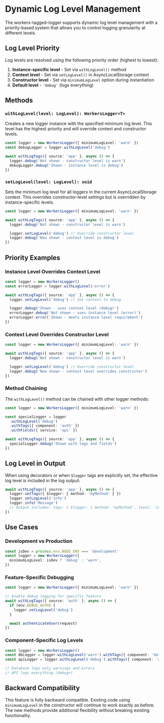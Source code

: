 # Dynamic Log Level Management

The workers-tagged-logger supports dynamic log level management with a priority-based system that allows you to control logging granularity at different levels.

## Log Level Priority

Log levels are resolved using the following priority order (highest to lowest):

1. **Instance-specific level** - Set via `withLogLevel()` method
2. **Context level** - Set via `setLogLevel()` in AsyncLocalStorage context
3. **Constructor level** - Set via `minimumLogLevel` option during instantiation
4. **Default level** - `'debug'` (logs everything)

## Methods

### `withLogLevel(level: LogLevel): WorkersLogger<T>`

Creates a new logger instance with the specified minimum log level. This level has the highest priority and will override context and constructor levels.

```typescript
const logger = new WorkersLogger({ minimumLogLevel: 'warn' })
const debugLogger = logger.withLogLevel('debug')

await withLogTags({ source: 'app' }, async () => {
  logger.debug('Not shown - constructor level is warn')
  debugLogger.debug('Shown - instance level is debug')
})
```

### `setLogLevel(level: LogLevel): void`

Sets the minimum log level for all loggers in the current AsyncLocalStorage context. This overrides constructor-level settings but is overridden by instance-specific levels.

```typescript
const logger = new WorkersLogger({ minimumLogLevel: 'warn' })

await withLogTags({ source: 'app' }, async () => {
  logger.debug('Not shown - constructor level is warn')

  logger.setLogLevel('debug') // Override constructor level
  logger.debug('Now shown - context level is debug')
})
```

## Priority Examples

### Instance Level Overrides Context Level

```typescript
const logger = new WorkersLogger()
const errorLogger = logger.withLogLevel('error')

await withLogTags({ source: 'app' }, async () => {
  logger.setLogLevel('debug') // Set context to debug

  logger.debug('Shown - uses context level (debug)')
  errorLogger.debug('Not shown - uses instance level (error)')
  errorLogger.error('Shown - meets instance level requirement')
})
```

### Context Level Overrides Constructor Level

```typescript
const logger = new WorkersLogger({ minimumLogLevel: 'warn' })

await withLogTags({ source: 'app' }, async () => {
  logger.debug('Not shown - constructor level is warn')

  logger.setLogLevel('debug') // Override constructor level
  logger.debug('Now shown - context level overrides constructor')
})
```

### Method Chaining

The `withLogLevel()` method can be chained with other logger methods:

```typescript
const logger = new WorkersLogger({ minimumLogLevel: 'warn' })

const specialLogger = logger
  .withLogLevel('debug')
  .withTags({ component: 'auth' })
  .withFields({ service: 'api' })

await withLogTags({ source: 'app' }, async () => {
  specialLogger.debug('Shown with tags and fields')
})
```

## Log Level in Output

When using decorators or when `$logger` tags are explicitly set, the effective log level is included in the log output:

```typescript
await withLogTags({ source: 'app' }, async () => {
  logger.setTags({ $logger: { method: 'myMethod' } })
  logger.setLogLevel('info')
  logger.info('Message')
  // Output includes: tags: { $logger: { method: 'myMethod', level: 'info' } }
})
```

## Use Cases

### Development vs Production

```typescript
const isDev = process.env.NODE_ENV === 'development'
const logger = new WorkersLogger({
  minimumLogLevel: isDev ? 'debug' : 'warn',
})
```

### Feature-Specific Debugging

```typescript
const logger = new WorkersLogger({ minimumLogLevel: 'warn' })

// Enable debug logging for specific feature
await withLogTags({ source: 'auth' }, async () => {
  if (env.DEBUG_AUTH) {
    logger.setLogLevel('debug')
  }

  await authenticateUser(request)
})
```

### Component-Specific Log Levels

```typescript
const logger = new WorkersLogger()
const dbLogger = logger.withLogLevel('warn').withTags({ component: 'database' })
const apiLogger = logger.withLogLevel('debug').withTags({ component: 'api' })

// Database logs only warnings and errors
// API logs everything (debug+)
```

## Backward Compatibility

This feature is fully backward compatible. Existing code using `minimumLogLevel` in the constructor will continue to work exactly as before. The new methods provide additional flexibility without breaking existing functionality.
